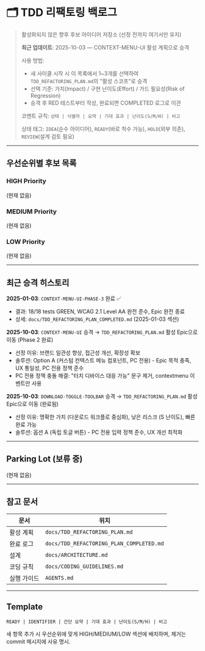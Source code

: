 # 🗂️ TDD 리팩토링 백로그

> 활성화되지 않은 향후 후보 아이디어 저장소 (선정 전까지 여기서만 유지)
>
> **최근 업데이트**: 2025-10-03 — CONTEXT-MENU-UI 활성 계획으로 승격
>
> 사용 방법:
>
> - 새 사이클 시작 시 이 목록에서 1~3개를 선택하여 `TDD_REFACTORING_PLAN.md`의
>   "활성 스코프"로 승격
> - 선택 기준: 가치(Impact) / 구현 난이도(Effort) / 가드 필요성(Risk of
>   Regression)
> - 승격 후 RED 테스트부터 작성, 완료되면 COMPLETED 로그로 이관
>
> 코멘트 규칙: `상태 | 식별자 | 요약 | 기대 효과 | 난이도(S/M/H) | 비고`
>
> 상태 태그: `IDEA`(순수 아이디어), `READY`(바로 착수 가능), `HOLD`(외부 의존),
> `REVIEW`(설계 검토 필요)

---

## 우선순위별 후보 목록

### HIGH Priority

(현재 없음)

### MEDIUM Priority

(현재 없음)

### LOW Priority

(현재 없음)

---

## 최근 승격 히스토리

**2025-01-03**: `CONTEXT-MENU-UI-PHASE-3` 완료 ✅

- 결과: 18/18 tests GREEN, WCAG 2.1 Level AA 완전 준수, Epic 완전 종료
- 상세: `docs/TDD_REFACTORING_PLAN_COMPLETED.md` (2025-01-03 섹션)

**2025-10-03**: `CONTEXT-MENU-UI` 승격 → `TDD_REFACTORING_PLAN.md` 활성 Epic으로
이동 (Phase 2 완료)

- 선정 이유: 브랜드 일관성 향상, 접근성 개선, 확장성 확보
- 솔루션: Option A (커스텀 컨텍스트 메뉴 컴포넌트, PC 전용) - Epic 목적 충족, UX
  통일성, PC 전용 정책 준수
- PC 전용 정책 충돌 해결: "터치 디바이스 대응 가능" 문구 제거, contextmenu
  이벤트만 사용

**2025-10-03**: `DOWNLOAD-TOGGLE-TOOLBAR` 승격 → `TDD_REFACTORING_PLAN.md` 활성
Epic으로 이동 (완료됨)

- 선정 이유: 명확한 가치 (다운로드 워크플로 중심화), 낮은 리스크 (S 난이도),
  빠른 완료 가능
- 솔루션: 옵션 A (독립 토글 버튼) - PC 전용 입력 정책 준수, UX 개선 최적화

---

## Parking Lot (보류 중)

(현재 없음)

---

## 참고 문서

| 문서        | 위치                                     |
| ----------- | ---------------------------------------- |
| 활성 계획   | `docs/TDD_REFACTORING_PLAN.md`           |
| 완료 로그   | `docs/TDD_REFACTORING_PLAN_COMPLETED.md` |
| 설계        | `docs/ARCHITECTURE.md`                   |
| 코딩 규칙   | `docs/CODING_GUIDELINES.md`              |
| 실행 가이드 | `AGENTS.md`                              |

---

## Template

```text
READY | IDENTIFIER | 간단 요약 | 기대 효과 | 난이도(S/M/H) | 비고
```

새 항목 추가 시 우선순위에 맞게 HIGH/MEDIUM/LOW 섹션에 배치하며, 제거는 commit
메시지에 사유 명시.
